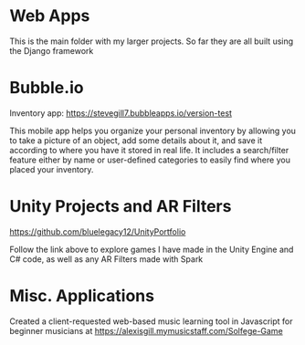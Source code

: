 # Web Apps
This is the main folder with my larger projects. So far they are all built using the Django framework

# Bubble.io
Inventory app:
https://stevegill7.bubbleapps.io/version-test

This mobile app helps you organize your personal inventory by allowing you to take a picture of an object, add some details about it, and save it according to where you have it stored in real life. It includes a search/filter feature either by name or user-defined categories to easily find where you placed your inventory.

# Unity Projects and AR Filters
https://github.com/bluelegacy12/UnityPortfolio

Follow the link above to explore games I have made in the Unity Engine and C# code, as well as any AR Filters made with Spark

# Misc. Applications
Created a client-requested web-based music learning tool in Javascript for beginner musicians at https://alexisgill.mymusicstaff.com/Solfege-Game
